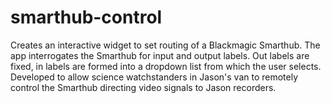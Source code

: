 # smarthub-control
Creates an interactive widget to set routing of a Blackmagic Smarthub.
The app interrogates the Smarthub for input and output labels. Out
labels are fixed, in labels are formed into a dropdown list from which the
user selects. Developed to allow science watchstanders in Jason's van to
remotely control the Smarthub directing video signals to Jason recorders. 
